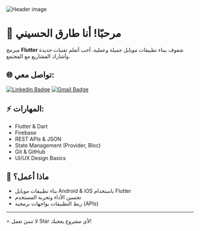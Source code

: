 ![Header image](https://raw.githubusercontent.com/jayrajroshan/jayrajroshan/master/Assets/GitHub_Header.jpg)

<!-- تقدر تعمل هيدر خاص بيك من Canva حسب ذوقك -->

# 👋 مرحبًا! أنا طارق الحسيني  
مبرمج **Flutter** شغوف ببناء تطبيقات موبايل جميلة وعملية. أحب أتعلم تقنيات جديدة وأشارك المشاريع مع المجتمع.

## 🌐 تواصل معي:
[![Linkedin Badge](https://img.shields.io/badge/-LinkedIn-blue?style=flat-square&logo=Linkedin&logoColor=white&link=https://www.linkedin.com/in/username/)](https://www.linkedin.com/in/username/)
[![Gmail Badge](https://img.shields.io/badge/-Gmail-d14836?style=flat-square&logo=Gmail&logoColor=white&link=mailto:yourmail@gmail.com)](mailto:yourmail@gmail.com)

## ⚡ المهارات:
- Flutter & Dart  
- Firebase  
- REST APIs & JSON  
- State Management (Provider, Bloc)  
- Git & GitHub  
- UI/UX Design Basics  

## 📱 ماذا أعمل؟
- بناء تطبيقات موبايل Android & iOS باستخدام Flutter  
- تحسين الأداء وتجربة المستخدم  
- ربط التطبيقات بواجهات برمجية (APIs)  

---
⭐️ لا تنسَ تعمل Star لأي مشروع يعجبك!
